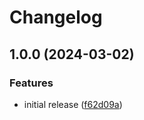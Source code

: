 # Changelog

## 1.0.0 (2024-03-02)


### Features

* initial release ([f62d09a](https://github.com/jacob-ebey/webpack-federated-rsc-plugin/commit/f62d09a37931e929f300db1bcf8d703d8ce5fb08))

